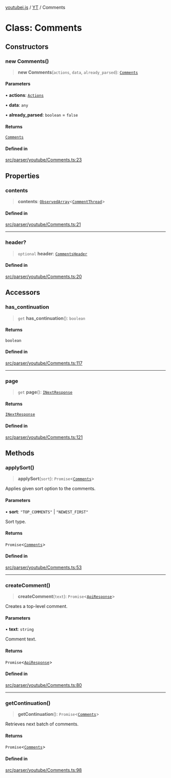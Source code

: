 [youtubei.js](../../../README.md) / [YT](../README.md) / Comments

# Class: Comments

## Constructors

### new Comments()

> **new Comments**(`actions`, `data`, `already_parsed`): [`Comments`](Comments.md)

#### Parameters

• **actions**: [`Actions`](../../../classes/Actions.md)

• **data**: `any`

• **already\_parsed**: `boolean` = `false`

#### Returns

[`Comments`](Comments.md)

#### Defined in

[src/parser/youtube/Comments.ts:23](https://github.com/LuanRT/YouTube.js/blob/af92984523f90200a18314b94478a2697c9deab0/src/parser/youtube/Comments.ts#L23)

## Properties

### contents

> **contents**: [`ObservedArray`](../../Helpers/type-aliases/ObservedArray.md)\<[`CommentThread`](../../YTNodes/classes/CommentThread.md)\>

#### Defined in

[src/parser/youtube/Comments.ts:21](https://github.com/LuanRT/YouTube.js/blob/af92984523f90200a18314b94478a2697c9deab0/src/parser/youtube/Comments.ts#L21)

***

### header?

> `optional` **header**: [`CommentsHeader`](../../YTNodes/classes/CommentsHeader.md)

#### Defined in

[src/parser/youtube/Comments.ts:20](https://github.com/LuanRT/YouTube.js/blob/af92984523f90200a18314b94478a2697c9deab0/src/parser/youtube/Comments.ts#L20)

## Accessors

### has\_continuation

> `get` **has\_continuation**(): `boolean`

#### Returns

`boolean`

#### Defined in

[src/parser/youtube/Comments.ts:117](https://github.com/LuanRT/YouTube.js/blob/af92984523f90200a18314b94478a2697c9deab0/src/parser/youtube/Comments.ts#L117)

***

### page

> `get` **page**(): [`INextResponse`](../../APIResponseTypes/type-aliases/INextResponse.md)

#### Returns

[`INextResponse`](../../APIResponseTypes/type-aliases/INextResponse.md)

#### Defined in

[src/parser/youtube/Comments.ts:121](https://github.com/LuanRT/YouTube.js/blob/af92984523f90200a18314b94478a2697c9deab0/src/parser/youtube/Comments.ts#L121)

## Methods

### applySort()

> **applySort**(`sort`): `Promise`\<[`Comments`](Comments.md)\>

Applies given sort option to the comments.

#### Parameters

• **sort**: `"TOP_COMMENTS"` \| `"NEWEST_FIRST"`

Sort type.

#### Returns

`Promise`\<[`Comments`](Comments.md)\>

#### Defined in

[src/parser/youtube/Comments.ts:53](https://github.com/LuanRT/YouTube.js/blob/af92984523f90200a18314b94478a2697c9deab0/src/parser/youtube/Comments.ts#L53)

***

### createComment()

> **createComment**(`text`): `Promise`\<[`ApiResponse`](../../../interfaces/ApiResponse.md)\>

Creates a top-level comment.

#### Parameters

• **text**: `string`

Comment text.

#### Returns

`Promise`\<[`ApiResponse`](../../../interfaces/ApiResponse.md)\>

#### Defined in

[src/parser/youtube/Comments.ts:80](https://github.com/LuanRT/YouTube.js/blob/af92984523f90200a18314b94478a2697c9deab0/src/parser/youtube/Comments.ts#L80)

***

### getContinuation()

> **getContinuation**(): `Promise`\<[`Comments`](Comments.md)\>

Retrieves next batch of comments.

#### Returns

`Promise`\<[`Comments`](Comments.md)\>

#### Defined in

[src/parser/youtube/Comments.ts:98](https://github.com/LuanRT/YouTube.js/blob/af92984523f90200a18314b94478a2697c9deab0/src/parser/youtube/Comments.ts#L98)
